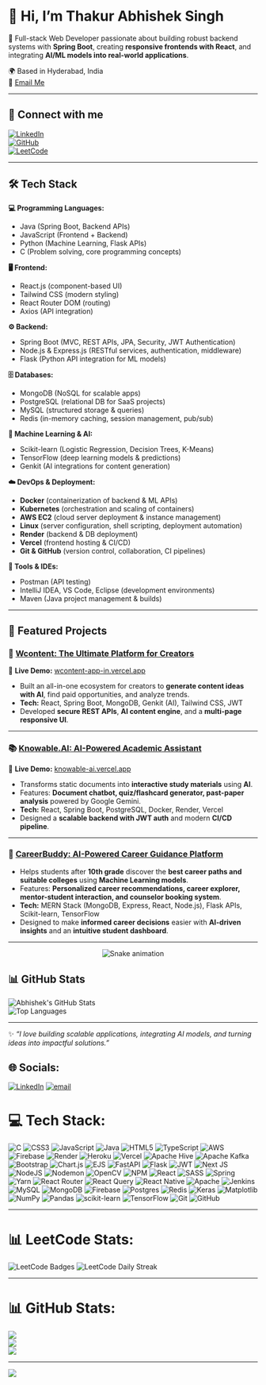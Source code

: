 # 👋 Hi, I’m Thakur Abhishek Singh  

🚀 Full-stack Web Developer passionate about building robust backend systems with **Spring Boot**, creating **responsive frontends with React**, and integrating **AI/ML models into real-world applications**.  

🌍 Based in Hyderabad, India  
📧 [Email Me](mailto:thakur.abhisheksinght97@gmail.com)  

---

## 🔗 Connect with me  
[![LinkedIn](https://img.shields.io/badge/LinkedIn-0077B5?style=for-the-badge&logo=linkedin&logoColor=white)](https://www.linkedin.com/in/thakurabhisheksingh31305/)  
[![GitHub](https://img.shields.io/badge/GitHub-100000?style=for-the-badge&logo=github&logoColor=white)](https://github.com/thakurabhishekgit)  
[![LeetCode](https://img.shields.io/badge/LeetCode-FFA116?style=for-the-badge&logo=leetcode&logoColor=white)](https://leetcode.com/u/thakkurAbhishekSingh/)  

---

## 🛠️ Tech Stack  

**💻 Programming Languages:**  
- Java (Spring Boot, Backend APIs)  
- JavaScript (Frontend + Backend)  
- Python (Machine Learning, Flask APIs)  
- C (Problem solving, core programming concepts)  

**🖥️ Frontend:**  
- React.js (component-based UI)  
- Tailwind CSS (modern styling)  
- React Router DOM (routing)  
- Axios (API integration)  

**⚙️ Backend:**  
- Spring Boot (MVC, REST APIs, JPA, Security, JWT Authentication)  
- Node.js & Express.js (RESTful services, authentication, middleware)  
- Flask (Python API integration for ML models)  

**🗄️ Databases:**  
- MongoDB (NoSQL for scalable apps)  
- PostgreSQL (relational DB for SaaS projects)  
- MySQL (structured storage & queries)
- Redis (in-memory caching, session management, pub/sub) 

**🤖 Machine Learning & AI:**  
- Scikit-learn (Logistic Regression, Decision Trees, K-Means)  
- TensorFlow (deep learning models & predictions)  
- Genkit (AI integrations for content generation)  

**☁️ DevOps & Deployment:**  
- **Docker** (containerization of backend & ML APIs)  
- **Kubernetes** (orchestration and scaling of containers)  
- **AWS EC2** (cloud server deployment & instance management)  
- **Linux** (server configuration, shell scripting, deployment automation)  
- **Render** (backend & DB deployment)  
- **Vercel** (frontend hosting & CI/CD)  
- **Git & GitHub** (version control, collaboration, CI pipelines)  

**🔧 Tools & IDEs:**  
- Postman (API testing)  
- IntelliJ IDEA, VS Code, Eclipse (development environments)  
- Maven (Java project management & builds)  


---

## 📌 Featured Projects  

### 🎥 [Wcontent: The Ultimate Platform for Creators](https://github.com/thakurabhishekgit/Wcontent)  
🔹 **Live Demo:** [wcontent-app-in.vercel.app](https://wcontent-app-in.vercel.app/)  
- Built an all-in-one ecosystem for creators to **generate content ideas with AI**, find paid opportunities, and analyze trends.  
- **Tech:** React, Spring Boot, MongoDB, Genkit (AI), Tailwind CSS, JWT  
- Developed **secure REST APIs**, **AI content engine**, and a **multi-page responsive UI**.  

---

### 📚 [Knowable.AI: AI-Powered Academic Assistant](https://github.com/thakurabhishekgit/Knowable-Frontend)  
🔹 **Live Demo:** [knowable-ai.vercel.app](https://knowable-ai.vercel.app/)  
- Transforms static documents into **interactive study materials** using **AI**.  
- Features: **Document chatbot, quiz/flashcard generator, past-paper analysis** powered by Google Gemini.  
- **Tech:** React, Spring Boot, PostgreSQL, Docker, Render, Vercel  
- Designed a **scalable backend with JWT auth** and modern **CI/CD pipeline**.

---

### 🎯 [CareerBuddy: AI-Powered Career Guidance Platform](https://github.com/thakurabhishekgit/CareerBuddy)  
- Helps students after **10th grade** discover the **best career paths and suitable colleges** using **Machine Learning models**.  
- Features: **Personalized career recommendations, career explorer, mentor-student interaction, and counselor booking system**.  
- **Tech:** MERN Stack (MongoDB, Express, React, Node.js), Flask APIs, Scikit-learn, TensorFlow  
- Designed to make **informed career decisions** easier with **AI-driven insights** and an **intuitive student dashboard**.  


---
<div align="center">
  <img src="https://profile-readme-generator.com/assets/snake.svg" alt="Snake animation" />
</div>

## 📊 GitHub Stats  

![Abhishek's GitHub Stats](https://github-readme-stats.vercel.app/api?username=thakurabhishekgit&show_icons=true&theme=radical)  
![Top Languages](https://github-readme-stats.vercel.app/api/top-langs/?username=thakurabhishekgit&layout=compact&theme=radical)  

---

✨ _“I love building scalable applications, integrating AI models, and turning ideas into impactful solutions.”_  



## 🌐 Socials:
[![LinkedIn](https://img.shields.io/badge/LinkedIn-%230077B5.svg?logo=linkedin&logoColor=white)](https://linkedin.com/in/thakurabhisheksingh31305) [![email](https://img.shields.io/badge/Email-D14836?logo=gmail&logoColor=white)](mailto:thakur.abhisheksinght97@gmail.com) 

# 💻 Tech Stack:
![C](https://img.shields.io/badge/c-%2300599C.svg?style=for-the-badge&logo=c&logoColor=white) ![CSS3](https://img.shields.io/badge/css3-%231572B6.svg?style=for-the-badge&logo=css3&logoColor=white) ![JavaScript](https://img.shields.io/badge/javascript-%23323330.svg?style=for-the-badge&logo=javascript&logoColor=%23F7DF1E) ![Java](https://img.shields.io/badge/java-%23ED8B00.svg?style=for-the-badge&logo=openjdk&logoColor=white) ![HTML5](https://img.shields.io/badge/html5-%23E34F26.svg?style=for-the-badge&logo=html5&logoColor=white) ![TypeScript](https://img.shields.io/badge/typescript-%23007ACC.svg?style=for-the-badge&logo=typescript&logoColor=white) ![AWS](https://img.shields.io/badge/AWS-%23FF9900.svg?style=for-the-badge&logo=amazon-aws&logoColor=white) ![Firebase](https://img.shields.io/badge/firebase-%23039BE5.svg?style=for-the-badge&logo=firebase) ![Render](https://img.shields.io/badge/Render-%46E3B7.svg?style=for-the-badge&logo=render&logoColor=white) ![Heroku](https://img.shields.io/badge/heroku-%23430098.svg?style=for-the-badge&logo=heroku&logoColor=white) ![Vercel](https://img.shields.io/badge/vercel-%23000000.svg?style=for-the-badge&logo=vercel&logoColor=white) ![Apache Hive](https://img.shields.io/badge/Apache%20Hive-FDEE21?style=for-the-badge&logo=apachehive&logoColor=black) ![Apache Kafka](https://img.shields.io/badge/Apache%20Kafka-000?style=for-the-badge&logo=apachekafka) ![Bootstrap](https://img.shields.io/badge/bootstrap-%238511FA.svg?style=for-the-badge&logo=bootstrap&logoColor=white) ![Chart.js](https://img.shields.io/badge/chart.js-F5788D.svg?style=for-the-badge&logo=chart.js&logoColor=white) ![EJS](https://img.shields.io/badge/ejs-%23B4CA65.svg?style=for-the-badge&logo=ejs&logoColor=black) ![FastAPI](https://img.shields.io/badge/FastAPI-005571?style=for-the-badge&logo=fastapi) ![Flask](https://img.shields.io/badge/flask-%23000.svg?style=for-the-badge&logo=flask&logoColor=white) ![JWT](https://img.shields.io/badge/JWT-black?style=for-the-badge&logo=JSON%20web%20tokens) ![Next JS](https://img.shields.io/badge/Next-black?style=for-the-badge&logo=next.js&logoColor=white) ![NodeJS](https://img.shields.io/badge/node.js-6DA55F?style=for-the-badge&logo=node.js&logoColor=white) ![Nodemon](https://img.shields.io/badge/NODEMON-%23323330.svg?style=for-the-badge&logo=nodemon&logoColor=%BBDEAD) ![OpenCV](https://img.shields.io/badge/opencv-%23white.svg?style=for-the-badge&logo=opencv&logoColor=white) ![NPM](https://img.shields.io/badge/NPM-%23CB3837.svg?style=for-the-badge&logo=npm&logoColor=white) ![React](https://img.shields.io/badge/react-%2320232a.svg?style=for-the-badge&logo=react&logoColor=%2361DAFB) ![SASS](https://img.shields.io/badge/SASS-hotpink.svg?style=for-the-badge&logo=SASS&logoColor=white) ![Spring](https://img.shields.io/badge/spring-%236DB33F.svg?style=for-the-badge&logo=spring&logoColor=white) ![Yarn](https://img.shields.io/badge/yarn-%232C8EBB.svg?style=for-the-badge&logo=yarn&logoColor=white) ![React Router](https://img.shields.io/badge/React_Router-CA4245?style=for-the-badge&logo=react-router&logoColor=white) ![React Query](https://img.shields.io/badge/-React%20Query-FF4154?style=for-the-badge&logo=react%20query&logoColor=white) ![React Native](https://img.shields.io/badge/react_native-%2320232a.svg?style=for-the-badge&logo=react&logoColor=%2361DAFB) ![Apache](https://img.shields.io/badge/apache-%23D42029.svg?style=for-the-badge&logo=apache&logoColor=white) ![Jenkins](https://img.shields.io/badge/jenkins-%232C5263.svg?style=for-the-badge&logo=jenkins&logoColor=white) ![MySQL](https://img.shields.io/badge/mysql-4479A1.svg?style=for-the-badge&logo=mysql&logoColor=white) ![MongoDB](https://img.shields.io/badge/MongoDB-%234ea94b.svg?style=for-the-badge&logo=mongodb&logoColor=white) ![Firebase](https://img.shields.io/badge/firebase-a08021?style=for-the-badge&logo=firebase&logoColor=ffcd34) ![Postgres](https://img.shields.io/badge/postgres-%23316192.svg?style=for-the-badge&logo=postgresql&logoColor=white) ![Redis](https://img.shields.io/badge/redis-%23DD0031.svg?style=for-the-badge&logo=redis&logoColor=white) ![Keras](https://img.shields.io/badge/Keras-%23D00000.svg?style=for-the-badge&logo=Keras&logoColor=white) ![Matplotlib](https://img.shields.io/badge/Matplotlib-%23ffffff.svg?style=for-the-badge&logo=Matplotlib&logoColor=black) ![NumPy](https://img.shields.io/badge/numpy-%23013243.svg?style=for-the-badge&logo=numpy&logoColor=white) ![Pandas](https://img.shields.io/badge/pandas-%23150458.svg?style=for-the-badge&logo=pandas&logoColor=white) ![scikit-learn](https://img.shields.io/badge/scikit--learn-%23F7931E.svg?style=for-the-badge&logo=scikit-learn&logoColor=white) ![TensorFlow](https://img.shields.io/badge/TensorFlow-%23FF6F00.svg?style=for-the-badge&logo=TensorFlow&logoColor=white) ![Git](https://img.shields.io/badge/git-%23F05033.svg?style=for-the-badge&logo=git&logoColor=white) ![GitHub](https://img.shields.io/badge/github-%23121011.svg?style=for-the-badge&logo=github&logoColor=white)

---
# 📊 LeetCode Stats:
![LeetCode Badges](https://leetcode-badge-showcase.vercel.app/api?username=thakkurAbhishekSingh&animated=true)
![LeetCode Daily Streak](https://leetcard.jacoblin.cool/thakkurAbhishekSingh?ext=heatmap&theme=dark)


---

# 📊 GitHub Stats:
![](https://github-readme-stats.vercel.app/api?username=thakurabhishekgit&theme=dark&hide_border=true&include_all_commits=true&count_private=true)<br/>
![](https://nirzak-streak-stats.vercel.app/?user=thakurabhishekgit&theme=dark&hide_border=true)<br/>
![](https://github-readme-stats.vercel.app/api/top-langs/?username=thakurabhishekgit&theme=dark&hide_border=true&include_all_commits=true&count_private=true&layout=compact)

---
[![](https://visitcount.itsvg.in/api?id=thakurabhishekgit&icon=0&color=0)](https://visitcount.itsvg.in)

<!-- Proudly created with GPRM ( https://gprm.itsvg.in ) -->
